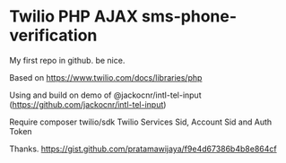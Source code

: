 # Twilio PHP AJAX sms-phone-verification
My first repo in github. be nice.

Based on https://www.twilio.com/docs/libraries/php

Using and build on demo of @jackocnr/intl-tel-input (https://github.com/jackocnr/intl-tel-input)

Require 
composer twilio/sdk
Twilio Services Sid, Account Sid and Auth Token

Thanks. https://gist.github.com/pratamawijaya/f9e4d67386b4b8e864cf
